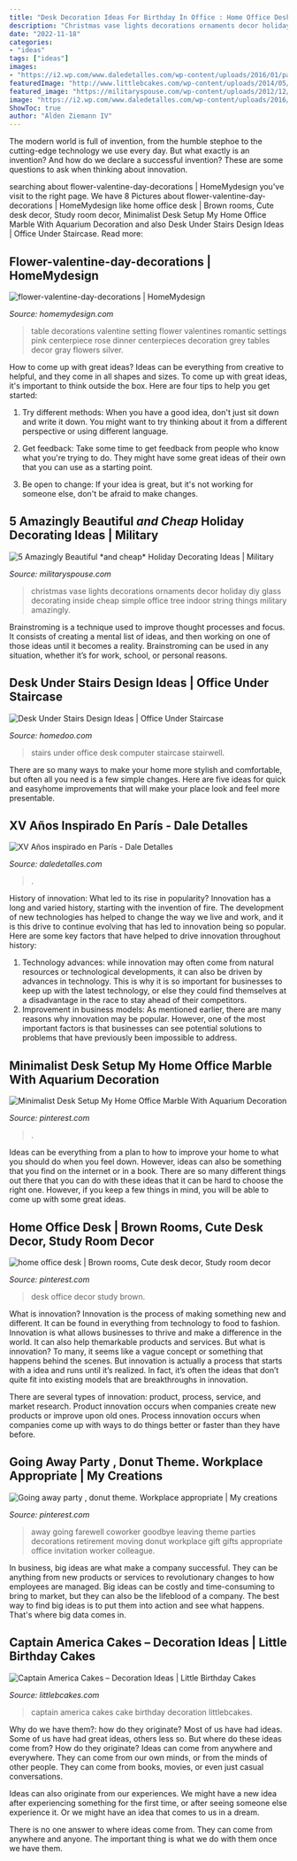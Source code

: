 ```yaml
---
title: "Desk Decoration Ideas For Birthday In Office : Home Office Desk"
description: "Christmas vase lights decorations ornaments decor holiday diy glass decorating inside cheap simple office tree indoor string things military amazingly"
date: "2022-11-18"
categories:
- "ideas"
tags: ["ideas"]
images:
- "https://i2.wp.com/www.daledetalles.com/wp-content/uploads/2016/01/paris14.jpg"
featuredImage: "http://www.littlebcakes.com/wp-content/uploads/2014/05/Captain-America-Cakes.jpg"
featured_image: "https://militaryspouse.com/wp-content/uploads/2012/12/ZVV3w3ojT.jpeg"
image: "https://i2.wp.com/www.daledetalles.com/wp-content/uploads/2016/01/paris14.jpg"
ShowToc: true
author: "Alden Ziemann IV"
---
```



The modern world is full of invention, from the humble stephoe to the cutting-edge technology we use every day. But what exactly is an invention? And how do we declare a successful invention? These are some questions to ask when thinking about innovation.

	

		
searching about flower-valentine-day-decorations | HomeMydesign you've visit to the right page. We have 8 Pictures about flower-valentine-day-decorations | HomeMydesign like home office desk | Brown rooms, Cute desk decor, Study room decor, Minimalist Desk Setup My Home Office Marble With Aquarium Decoration and also Desk Under Stairs Design Ideas | Office Under Staircase. Read more:
		
    
## Flower-valentine-day-decorations | HomeMydesign

<img loading=lazy src="https://homemydesign.com/wp-content/uploads/2014/02/flower-valentine-day-decorations.jpg" onerror="this.onerror=null;this.src='https://tse3.mm.bing.net/th?id=OIP.bHos3vtQPpmTMjjLVyUp7QHaLH&amp;pid=15.1';" alt="flower-valentine-day-decorations | HomeMydesign">

_Source: homemydesign.com_

>table decorations valentine setting flower valentines romantic settings pink centerpiece rose dinner centerpieces decoration grey tables decor gray flowers silver. 

	

How to come up with great ideas?
Ideas can be everything from creative to helpful, and they come in all shapes and sizes. To come up with great ideas, it's important to think outside the box. Here are four tips to help you get started:
1. Try different methods: When you have a good idea, don't just sit down and write it down. You might want to try thinking about it from a different perspective or using different language.

2. Get feedback: Take some time to get feedback from people who know what you're trying to do. They might have some great ideas of their own that you can use as a starting point.

3. Be open to change: If your idea is great, but it's not working for someone else, don't be afraid to make changes.

    
## 5 Amazingly Beautiful *and Cheap* Holiday Decorating Ideas | Military

<img loading=lazy src="https://militaryspouse.com/wp-content/uploads/2012/12/ZVV3w3ojT.jpeg" onerror="this.onerror=null;this.src='https://tse3.mm.bing.net/th?id=OIP.XGj-fRP2LmIyvznU47eo6gHaJ3&amp;pid=15.1';" alt="5 Amazingly Beautiful *and cheap* Holiday Decorating Ideas | Military">

_Source: militaryspouse.com_

>christmas vase lights decorations ornaments decor holiday diy glass decorating inside cheap simple office tree indoor string things military amazingly. 

	

Brainstroming is a technique used to improve thought processes and focus. It consists of creating a mental list of ideas, and then working on one of those ideas until it becomes a reality. Brainstroming can be used in any situation, whether it’s for work, school, or personal reasons.

    
## Desk Under Stairs Design Ideas | Office Under Staircase

<img loading=lazy src="http://www.homedoo.com/wp-content/uploads/2013/06/home-office-under-stairs-10.jpg" onerror="this.onerror=null;this.src='https://tse4.mm.bing.net/th?id=OIP.rVawF6wELvaAeafxJOfIZQAAAA&amp;pid=15.1';" alt="Desk Under Stairs Design Ideas | Office Under Staircase">

_Source: homedoo.com_

>stairs under office desk computer staircase stairwell. 

	

There are so many ways to make your home more stylish and comfortable, but often all you need is a few simple changes. Here are five ideas for quick and easyhome improvements that will make your place look and feel more presentable.

    
## XV Años Inspirado En París - Dale Detalles

<img loading=lazy src="https://i2.wp.com/www.daledetalles.com/wp-content/uploads/2016/01/paris14.jpg" onerror="this.onerror=null;this.src='https://tse4.mm.bing.net/th?id=OIP.48KvkTjD51H5IpULHOXF4QHaNJ&amp;pid=15.1';" alt="XV Años inspirado en París - Dale Detalles">

_Source: daledetalles.com_

>. 

	

History of innovation: What led to its rise in popularity?
Innovation has a long and varied history, starting with the invention of fire. The development of new technologies has helped to change the way we live and work, and it is this drive to continue evolving that has led to innovation being so popular. Here are some key factors that have helped to drive innovation throughout history: 
1) Technology advances: while innovation may often come from natural resources or technological developments, it can also be driven by advances in technology. This is why it is so important for businesses to keep up with the latest technology, or else they could find themselves at a disadvantage in the race to stay ahead of their competitors. 
2) Improvement in business models: As mentioned earlier, there are many reasons why innovation may be popular. However, one of the most important factors is that businesses can see potential solutions to problems that have previously been impossible to address.

    
## Minimalist Desk Setup My Home Office Marble With Aquarium Decoration

<img loading=lazy src="https://i.pinimg.com/736x/7f/e8/c8/7fe8c8fdf0d2efa105d83f10bc1b3951.jpg" onerror="this.onerror=null;this.src='https://tse4.mm.bing.net/th?id=OIP.6uRLBcgNnFvoBeJdZEMQXwHaFp&amp;pid=15.1';" alt="Minimalist Desk Setup My Home Office Marble With Aquarium Decoration">

_Source: pinterest.com_

>. 

	

Ideas can be everything from a plan to how to improve your home to what you should do when you feel down. However, ideas can also be something that you find on the internet or in a book. There are so many different things out there that you can do with these ideas that it can be hard to choose the right one. However, if you keep a few things in mind, you will be able to come up with some great ideas.

    
## Home Office Desk | Brown Rooms, Cute Desk Decor, Study Room Decor

<img loading=lazy src="https://i.pinimg.com/736x/62/14/e6/6214e6c450763961ef86b1a788adb2f9.jpg" onerror="this.onerror=null;this.src='https://tse4.mm.bing.net/th?id=OIP.Pb9hE1V_llSlcZY5WpiuQQHaKX&amp;pid=15.1';" alt="home office desk | Brown rooms, Cute desk decor, Study room decor">

_Source: pinterest.com_

>desk office decor study brown. 

	

What is innovation?
Innovation is the process of making something new and different. It can be found in everything from technology to food to fashion. Innovation is what allows businesses to thrive and make a difference in the world. It can also help themarkable products and services.
But what is innovation? To many, it seems like a vague concept or something that happens behind the scenes. But innovation is actually a process that starts with a idea and runs until it’s realized. In fact, it’s often the ideas that don’t quite fit into existing models that are breakthroughs in innovation.

There are several types of innovation: product, process, service, and market research. Product innovation occurs when companies create new products or improve upon old ones. Process innovation occurs when companies come up with ways to do things better or faster than they have before.

    
## Going Away Party , Donut Theme. Workplace Appropriate | My Creations

<img loading=lazy src="https://s-media-cache-ak0.pinimg.com/736x/0e/da/db/0edadb59c8e7544d2336cc1d741982ee.jpg" onerror="this.onerror=null;this.src='https://tse1.mm.bing.net/th?id=OIP.knDMnHq3cwJIOeX_CWzrjAHaJ3&amp;pid=15.1';" alt="Going away party , donut theme. Workplace appropriate | My creations">

_Source: pinterest.com_

>away going farewell coworker goodbye leaving theme parties decorations retirement moving donut workplace gift gifts appropriate office invitation worker colleague. 

	

In business, big ideas are what make a company successful. They can be anything from new products or services to revolutionary changes to how employees are managed. Big ideas can be costly and time-consuming to bring to market, but they can also be the lifeblood of a company. The best way to find big ideas is to put them into action and see what happens. That's where big data comes in.

    
## Captain America Cakes – Decoration Ideas | Little Birthday Cakes

<img loading=lazy src="http://www.littlebcakes.com/wp-content/uploads/2014/05/Captain-America-Cakes.jpg" onerror="this.onerror=null;this.src='https://tse1.mm.bing.net/th?id=OIP.C9jdGbhbSZ8nC2kh5V16KQHaLH&amp;pid=15.1';" alt="Captain America Cakes – Decoration Ideas | Little Birthday Cakes">

_Source: littlebcakes.com_

>captain america cakes cake birthday decoration littlebcakes. 

	

Why do we have them?: how do they originate?
Most of us have had ideas. Some of us have had great ideas, others less so. But where do these ideas come from? How do they originate?
Ideas can come from anywhere and everywhere. They can come from our own minds, or from the minds of other people. They can come from books, movies, or even just casual conversations.

Ideas can also originate from our experiences. We might have a new idea after experiencing something for the first time, or after seeing someone else experience it. Or we might have an idea that comes to us in a dream.

There is no one answer to where ideas come from. They can come from anywhere and anyone. The important thing is what we do with them once we have them.

